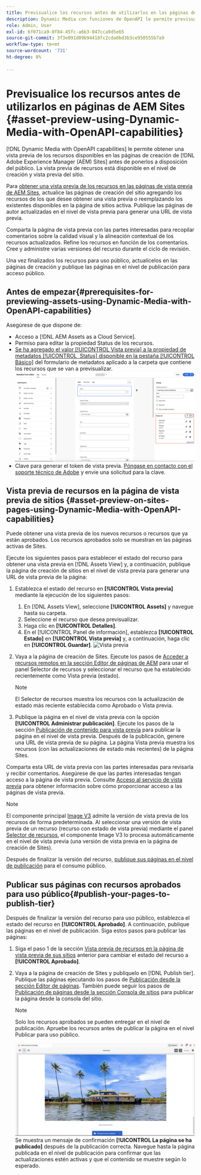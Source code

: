 ```yaml
---
title: Previsualice los recursos antes de utilizarlos en las páginas de AEM Sites
description: Dynamic Media con funciones de OpenAPI le permite previsualizar recursos en páginas de vista previa de sitios de Adobe Experience Manager (AEM). Esta vista previa de recursos permite al usuario y a las partes interesadas revisar y validar las actualizaciones de los recursos antes de publicar las páginas de creación (con recursos actualizados) para uso público.
role: Admin, User
exl-id: 6f071ca9-0f84-45fc-a6b3-047cca9d5e65
source-git-commit: 3f3e091d09b94418fc2cda0bd3b3ce950555b7a9
workflow-type: tm+mt
source-wordcount: '731'
ht-degree: 0%

---
```



# Previsualice los recursos antes de utilizarlos en páginas de AEM Sites {#asset-preview-using-Dynamic-Media-with-OpenAPI-capabilities}

[!DNL Dynamic Media with OpenAPI capabilities] le permite obtener una vista previa de los recursos disponibles en las páginas de creación de [!DNL Adobe Experience Manager (AEM) Sites] antes de ponerlos a disposición del público. La vista previa de recursos está disponible en el nivel de creación y vista previa del sitio.

Para [obtener una vista previa de los recursos en las páginas de vista previa de AEM Sites](#asset-preview-on-sites-pages-using-Dynamic-Media-with-OpenAPI-capabilities), actualice las páginas de creación del sitio agregando los recursos de los que desee obtener una vista previa o reemplazando los existentes disponibles en la página de sitios activa. Publique las páginas de autor actualizadas en el nivel de vista previa para generar una URL de vista previa.

Comparta la página de vista previa con las partes interesadas para recopilar comentarios sobre la calidad visual y la alineación contextual de los recursos actualizados. Refine los recursos en función de los comentarios. Cree y administre varias versiones del recurso durante el ciclo de revisión.

Una vez finalizados los recursos para uso público, actualícelos en las páginas de creación y publique las páginas en el nivel de publicación para acceso público.

## Antes de empezar{#prerequisites-for-previewing-assets-using-Dynamic-Media-with-OpenAPI-capabilities}

Asegúrese de que dispone de:

* Acceso a [!DNL AEM Assets as a Cloud Service].
* Permiso para editar la propiedad Status de los recursos.
* [Se ha agregado el valor [!UICONTROL Vista previa] a la propiedad de metadatos [!UICONTROL &#x200B; Status] disponible en la pestaña [!UICONTROL Básico]](/help/assets/metadata-assets-view.md#edit-metadata-forms) del formulario de metadatos aplicado a la carpeta que contiene los recursos que se van a previsualizar.
  ![Agregar opción de vista previa](/help/assets/assets/metedata-form-preview.png)
* Clave para generar el token de vista previa. [Póngase en contacto con el soporte técnico de Adobe](https://helpx.adobe.com/in/contact.html) y envíe una solicitud para la clave.

## Vista previa de recursos en la página de vista previa de sitios {#asset-preview-on-sites-pages-using-Dynamic-Media-with-OpenAPI-capabilities}

Puede obtener una vista previa de los nuevos recursos o recursos que ya están aprobados. Los recursos aprobados solo se muestran en las páginas activas de Sites.

Ejecute los siguientes pasos para establecer el estado del recurso para obtener una vista previa en [!DNL Assets View] y, a continuación, publique la página de creación de sitios en el nivel de vista previa para generar una URL de vista previa de la página:

1. Establezca el estado del recurso en **[!UICONTROL Vista previa]** mediante la ejecución de los siguientes pasos:

   1. En [!DNL Assets View], seleccione **[!UICONTROL Assets]** y navegue hasta su carpeta.
   1. Seleccione el recurso que desea previsualizar.
   1. Haga clic en **[!UICONTROL Detalles]**.
   1. En el [!UICONTROL Panel de información], establezca **[!UICONTROL Estado]** en **[!UICONTROL Vista previa]** y, a continuación, haga clic en **[!UICONTROL Guardar]**.
      ![Vista previa](/help/assets/assets/preview-boat-at-bay.png)

1. Vaya a la página de creación de Sites. Ejecute los pasos de [Acceder a recursos remotos en la sección Editor de páginas de AEM](/help/assets/integrate-remote-approved-assets-with-sites.md#access-remote-assets-in-aem-page-editor) para usar el panel Selector de recursos y seleccionar el recurso que ha establecido recientemente como Vista previa (estado).

   >[!NOTE]
   >
   > El Selector de recursos muestra los recursos con la actualización de estado más reciente establecida como Aprobado o Vista previa.

1. Publique la página en el nivel de vista previa con la opción **[!UICONTROL Administrar publicación]**. Ejecute los pasos de la sección [Publicación de contenido para vista previa](https://experienceleague.adobe.com/es/docs/experience-manager-cloud-service/content/sites/authoring/sites-console/previewing-content) para publicar la página en el nivel de vista previa. Después de la publicación, genere una URL de vista previa de su página. La página Vista previa muestra los recursos (con las actualizaciones de estado más recientes) de la página Sites.

Comparta esta URL de vista previa con las partes interesadas para revisarla y recibir comentarios. Asegúrese de que las partes interesadas tengan acceso a la página de vista previa. Consulte [Acceso al servicio de vista previa](https://experienceleague.adobe.com/es/docs/experience-manager-cloud-service/content/implementing/using-cloud-manager/manage-environments#access-preview-service) para obtener información sobre cómo proporcionar acceso a las páginas de vista previa.

>[!NOTE]
>
>El componente principal [Image V3](https://experienceleague.adobe.com/es/docs/experience-manager-core-components/using/wcm-components/image#version-and-compatibility) admite la versión de vista previa de los recursos de forma predeterminada. Al seleccionar una versión de vista previa de un recurso (recurso con estado de vista previa) mediante el panel [Selector de recursos](https://experienceleague.adobe.com/es/docs/experience-manager-cloud-service/content/assets/manage/asset-selector/asset-selector-upload), el componente Image V3 lo procesa automáticamente en el nivel de vista previa (una versión de vista previa en la página de creación de Sites).

Después de finalizar la versión del recurso, [publique sus páginas en el nivel de publicación](#publish-your-pages-to-publish-tier) para el consumo público.

## Publicar sus páginas con recursos aprobados para uso público{#publish-your-pages-to-publish-tier}

Después de finalizar la versión del recurso para uso público, establezca el estado del recurso en **[!UICONTROL Aprobado]**. A continuación, publique las páginas en el nivel de publicación. Siga estos pasos para publicar las páginas:

1. Siga el paso 1 de la sección [Vista previa de recursos en la página de vista previa de sus sitios](#asset-preview-on-sites-pages-using-Dynamic-Media-with-OpenAPI-capabilities) anterior para cambiar el estado del recurso a **[!UICONTROL Aprobado]**.
1. Vaya a la página de creación de Sites y publíquelo en [!DNL Publish tier]. Publique las páginas ejecutando los pasos de [Publicación desde la sección Editor de páginas](https://experienceleague.adobe.com/es/docs/experience-manager-cloud-service/content/sites/authoring/page-editor/publishing#publishing-from-the-page-editor).
También puede seguir los pasos de [Publicación de páginas desde la sección Consola de sitios](https://experienceleague.adobe.com/es/docs/experience-manager-cloud-service/content/sites/authoring/sites-console/publishing-pages#publishing-from-the-sites-console) para publicar la página desde la consola del sitio.

   >[!NOTE]
   >
   > Solo los recursos aprobados se pueden entregar en el nivel de publicación. Apruebe los recursos antes de publicar la página en el nivel Publicar para uso público.

   ![La página se ha publicado](/help/assets/assets/the-page-has-been-publushed.png)
Se muestra un mensaje de confirmación **[!UICONTROL La página se ha publicado]** después de la publicación correcta. Navegue hasta la página publicada en el nivel de publicación para confirmar que las actualizaciones estén activas y que el contenido se muestre según lo esperado.
